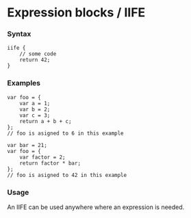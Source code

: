 # Expression blocks / IIFE

### Syntax
```
iife {
	// some code
	return 42;
}
```

### Examples
```
var foo = {
	var a = 1;
	var b = 2;
	var c = 3;
	return a + b + c;
};
// foo is asigned to 6 in this example
```

```
var bar = 21;
var foo = {
	var factor = 2;
	return factor * bar;
};
// foo is asigned to 42 in this example
```

### Usage
An IIFE can be used anywhere where an expression is needed.